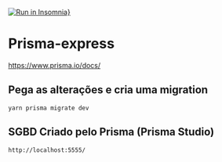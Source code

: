 [![Run in Insomnia}](https://insomnia.rest/images/run.svg)](https://insomnia.rest/run/?label=prisma%20express&uri=https%3A%2F%2Fraw.githubusercontent.com%2Flucianobajr%2Fprisma-express%2Fmain%2Fdocs%2FInsomnia_2021-10-03%3Ftoken%3DAK2WI7JFXAG5Y73ZMMRHSPDBPK5TI)

# Prisma-express

https://www.prisma.io/docs/

## Pega as alterações e cria uma migration

    yarn prisma migrate dev

## SGBD Criado pelo Prisma (Prisma Studio)

    http://localhost:5555/
